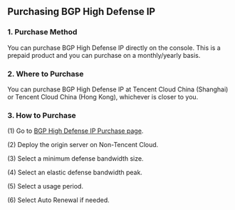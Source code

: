 ## Purchasing BGP High Defense IP

### 1. Purchase Method

You can purchase BGP High Defense IP directly on the console. This is a prepaid product and you can purchase on a monthly/yearly basis.

### 2. Where to Purchase

You can purchase BGP High Defense IP at Tencent Cloud China (Shanghai) or Tencent Cloud China (Hong Kong), whichever is closer to you.

### 3. How to Purchase

(1) Go to [BGP High Defense IP Purchase page](https://buy.cloud.tencent.com/buy/bgp_ip).

(2) Deploy the origin server on Non-Tencent Cloud.

(3) Select a minimum defense bandwidth size.

(4) Select an elastic defense bandwidth peak.

(5) Select a usage period.

(6) Select Auto Renewal if needed.

